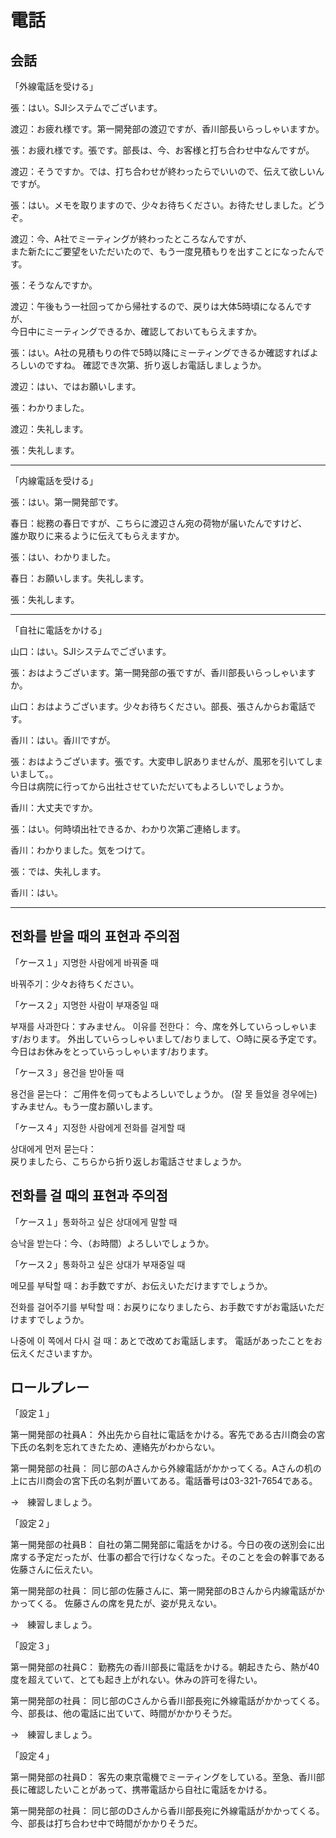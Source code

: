 電話
===

会話
---

「外線電話を受ける」

張：はい。SJIシステムでございます。

渡辺：お疲れ様です。第一開発部の渡辺ですが、香川部長いらっしゃいますか。

張：お疲れ様です。張です。部長は、今、お客様と打ち合わせ中なんですが。

渡辺：そうですか。では、打ち合わせが終わったらでいいので、伝えて欲しいんですが。

張：はい。メモを取りますので、少々お待ちください。お待たせしました。どうぞ。

渡辺：今、A社でミーティングが終わったところなんですが、  
また新たにご要望をいただいたので、もう一度見積もりを出すことになったんです。

張：そうなんですか。

渡辺：午後もう一社回ってから帰社するので、戻りは大体5時頃になるんですが、  
今日中にミーティングできるか、確認しておいてもらえますか。

張：はい。A社の見積もりの件で5時以降にミーティングできるか確認すればよろしいのですね。
確認でき次第、折り返しお電話しましょうか。

渡辺：はい、ではお願いします。

張：わかりました。

渡辺：失礼します。

張：失礼します。

---

「内線電話を受ける」

張：はい。第一開発部です。

春日：総務の春日ですが、こちらに渡辺さん宛の荷物が届いたんですけど、  
誰か取りに来るように伝えてもらえますか。

張：はい、わかりました。

春日：お願いします。失礼します。

張：失礼します。

---

「自社に電話をかける」

山口：はい。SJIシステムでございます。

張：おはようございます。第一開発部の張ですが、香川部長いらっしゃいますか。

山口：おはようございます。少々お待ちください。部長、張さんからお電話です。

香川：はい。香川ですが。

張：おはようございます。張です。大変申し訳ありませんが、風邪を引いてしまいまして。。  
今日は病院に行ってから出社させていただいてもよろしいでしょうか。

香川：大丈夫ですか。

張：はい。何時頃出社できるか、わかり次第ご連絡します。

香川：わかりました。気をつけて。

張：では、失礼します。

香川：はい。

---

전화를 받을 때의 표현과 주의점
---

「ケース１」지명한 사람에게 바꿔줄 때

바꿔주기：少々お待ちください。

「ケース２」지명한 사람이 부재중일 때

부재를 사과한다：すみません。
이유를 전한다：
今、席を外していらっしゃいます/おります。
外出していらっしゃいまして/おりまして、○時に戻る予定です。
今日はお休みをとっていらっしゃいます/おります。

「ケース３」용건을 받아둘 때

용건을 묻는다：
ご用件を伺ってもよろしいでしょうか。
(잘 못 들었을 경우에는)すみません。もう一度お願いします。

「ケース４」지정한 사람에게 전화를 걸게할 때

상대에게 먼저 묻는다：   
戻りましたら、こちらから折り返しお電話させましょうか。

전화를 걸 때의 표현과 주의점
---

「ケース１」통화하고 싶은 상대에게 말할 때

승낙을 받는다：今、（お時間）よろしいでしょうか。

「ケース２」통화하고 싶은 상대가 부재중일 때

메모를 부탁할 때：お手数ですが、お伝えいただけますでしょうか。

전화를 걸어주기를 부탁할 때：お戻りになりましたら、お手数ですがお電話いただけますでしょうか。

나중에 이 쪽에서 다시 걸 때：あとで改めてお電話します。
電話があったことをお伝えくださいますか。

ロールプレー
---

「設定１」

第一開発部の社員A：
外出先から自社に電話をかける。客先である古川商会の宮下氏の名刺を忘れてきたため、連絡先がわからない。

第一開発部の社員：
同じ部のAさんから外線電話がかかってくる。Aさんの机の上に古川商会の宮下氏の名刺が置いてある。電話番号は03-321-7654である。

→　練習しましょう。

「設定２」

第一開発部の社員B：
自社の第二開発部に電話をかける。今日の夜の送別会に出席する予定だったが、仕事の都合で行けなくなった。そのことを会の幹事である佐藤さんに伝えたい。

第一開発部の社員：
同じ部の佐藤さんに、第一開発部のBさんから内線電話がかかってくる。
佐藤さんの席を見たが、姿が見えない。

→　練習しましょう。

「設定３」

第一開発部の社員C：
勤務先の香川部長に電話をかける。朝起きたら、熱が40度を超えていて、とても起き上がれない。休みの許可を得たい。

第一開発部の社員：
同じ部のCさんから香川部長宛に外線電話がかかってくる。今、部長は、他の電話に出ていて、時間がかかりそうだ。

→　練習しましょう。

「設定４」

第一開発部の社員D：
客先の東京電機でミーティングをしている。至急、香川部長に確認したいことがあって、携帯電話から自社に電話をかける。

第一開発部の社員：
同じ部のDさんから香川部長宛に外線電話がかかってくる。今、部長は打ち合わせ中で時間がかかりそうだ。



